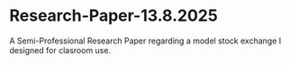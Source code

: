 # Research-Paper-13.8.2025
A Semi-Professional Research Paper regarding a model stock exchange I designed for clasroom use. 
